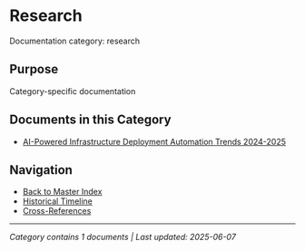 # Research

Documentation category: research

## Purpose

Category-specific documentation

## Documents in this Category

- [AI-Powered Infrastructure Deployment Automation Trends 2024-2025](ai_deployment_automation_trends_2024_2025.md)

## Navigation

- [Back to Master Index](../00_MASTER_DOCUMENTATION_INDEX.md)
- [Historical Timeline](../HISTORICAL_TIMELINE_INDEX.md)
- [Cross-References](../CROSS_REFERENCE_INDEX.md)

---

*Category contains 1 documents | Last updated: 2025-06-07*
